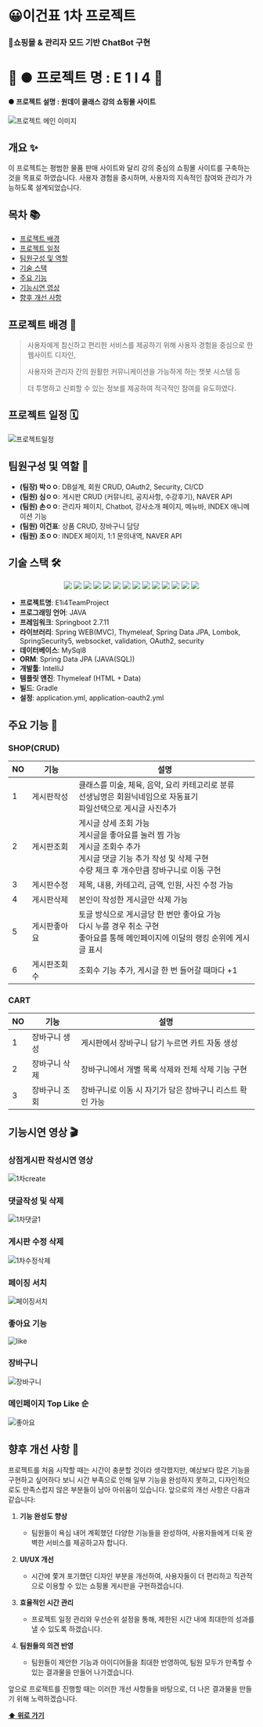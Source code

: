 # 😀이건표 1차 프로젝트

### 🛒쇼핑몰 & 관리자 모드 기반 ChatBot 구현

# 🌟 **● 프로젝트 명** : E 1 I 4 🌟

#### **● 프로젝트 설명** : 원데이 클래스 강의 쇼핑몰 사이트
<img src="src/main/resources/static/images/메인.jpg" alt="프로젝트 메인 이미지"/>


## 개요 ✨
이 프로젝트는 평범한 물품 판매 사이트와 달리 강의 중심의 쇼핑몰 사이트를 구축하는 것을 목표로 하였습니다. 사용자 경험을 중시하며, 사용자의 지속적인 참여와 관리가 가능하도록 설계되었습니다.

## 목차 📚
- [프로젝트 배경](#프로젝트-배경-)
- [프로젝트 일정](#프로젝트-일정-)
- [팀원구성 및 역할](#팀원구성-및-역할-)
- [기술 스택](#기술-스택-)
- [주요 기능](#주요-기능-)
- [기능시연 영상](#기능시연-영상-)
- [향후 개선 사항](#향후-개선-사항-)


## 프로젝트 배경 📜
> 사용자에게 참신하고 편리한 서비스를 제공하기 위해 사용자 경험을 중심으로 한 웹사이트 디자인,
>
> 사용자와 관리자 간의 원활한 커뮤니케이션을 가능하게 하는 챗봇 시스템 등
>
> 더 투명하고 신뢰할 수 있는 정보를 제공하여 적극적인 참여를 유도하였다.

## 프로젝트 일정 🗓️
<img src="src/main/resources/static/images/일정.png" alt="프로젝트일정"/> 


## 팀원구성 및 역할 👥
- **(팀장) 박ㅇㅇ**: DB설계, 회원 CRUD, OAuth2, Security, CI/CD
- **(팀원) 심ㅇㅇ**: 게시판 CRUD (커뮤니티, 공지사항, 수강후기), NAVER API
- **(팀원) 손ㅇㅇ**: 관리자 페이지, Chatbot, 강사소개 페이지, 메뉴바, INDEX 애니메이션 기능
- **(팀원) 이건표**: 상품 CRUD, 장바구니 담당
- **(팀원) 조ㅇㅇ**: INDEX 페이지, 1:1 문의내역, NAVER API

## 기술 스택 🛠
<p align="center">
<img src="https://img.shields.io/badge/Java-ED8B00?style=for-the-badge&logo=openjdk&logoColor=white">
<img src="https://img.shields.io/badge/JavaScript-F7DF1E?style=for-the-badge&logo=JavaScript&logoColor=white">
<img src="https://img.shields.io/badge/HTML5-E34F26?style=for-the-badge&logo=html5&logoColor=white">
<img src="https://img.shields.io/badge/CSS3-1572B6?style=for-the-badge&logo=css3&logoColor=white">
<img src="https://img.shields.io/badge/jQuery-0769AD?style=for-the-badge&logo=jquery&logoColor=white">
<img src="https://img.shields.io/badge/Spring-6DB33F?style=for-the-badge&logo=spring&logoColor=white">
<img src="https://img.shields.io/badge/Amazon_AWS-232F3E?style=for-the-badge&logo=amazon-aws&logoColor=white">
<img src="https://img.shields.io/badge/MySQL-005C84?style=for-the-badge&logo=mysql&logoColor=white">
<img src="https://img.shields.io/badge/Oracle-F80000?style=for-the-badge&logo=Oracle&logoColor=white">
<img src="https://img.shields.io/badge/Spring_Security-6DB33F?style=for-the-badge&logo=Spring-Security&logoColor=white">
<img src="https://img.shields.io/badge/GIT-E44C30?style=for-the-badge&logo=git&logoColor=white">
<img src="https://img.shields.io/badge/Gradle-02303A.svg?style=for-the-badge&logo=Gradle&logoColor=white">
<img src="https://img.shields.io/badge/Notion-000000?style=for-the-badge&logo=notion&logoColor=white">
<img src="https://img.shields.io/badge/Visual Studio Code-007ACC?style=for-the-badge&logo=Visual Studio Code&logoColor=white"/>
</p>

- **프로젝트명**: E1i4TeamProject
- **프로그래밍 언어**: JAVA
- **프레임워크**: Springboot 2.7.11
- **라이브러리**: Spring WEB(MVC), Thymeleaf, Spring Data JPA, Lombok, SpringSecurity5, websocket, validation, OAuth2, security
- **데이터베이스**: MySql8
- **ORM**: Spring Data JPA (JAVA(SQL))
- **개발툴**: IntelliJ
- **템플릿 엔진**: Thymeleaf (HTML + Data)
- **빌드**: Gradle
- **설정**: application.yml, application-oauth2.yml

## 주요 기능 🚀
### SHOP(CRUD)
| NO | 기능         | 설명                                                                 |
|----|--------------|----------------------------------------------------------------------|
| 1  | 게시판작성   | 클래스를 미술, 체육, 음악, 요리 카테고리로 분류<br>선생님명은 회원닉네임으로 자동표기<br>파일선택으로 게시글 사진추가 |
| 2  | 게시판조회   | 게시글 상세 조회 가능<br>게시글을 좋아요를 눌러 찜 가능<br>게시글 조회수 추가<br>게시글 댓글 기능 추가 작성 및 삭제 구현<br>수량 체크 후 개수만큼 장바구니로 이동 구현 |
| 3  | 게시판수정   | 제목, 내용, 카테고리, 금액, 인원, 사진 수정 가능                     |
| 4  | 게시판삭제   | 본인이 작성한 게시글만 삭제 가능                                     |
| 5  | 게시판좋아요 | 토글 방식으로 게시글당 한 번만 좋아요 가능<br>다시 누를 경우 취소 구현<br>좋아요를 통해 메인페이지에 이달의 랭킹 순위에 게시글 표시 |
| 6  | 게시판조회수 | 조회수 기능 추가, 게시글 한 번 들어갈 때마다 +1                     |

### CART
| NO | 기능           | 설명                                                   |
|----|----------------|--------------------------------------------------------|
| 1  | 장바구니 생성  | 게시판에서 장바구니 담기 누르면 카트 자동 생성        |
| 2  | 장바구니 삭제  | 장바구니에서 개별 목록 삭제와 전체 삭제 기능 구현     |
| 3  | 장바구니 조회  | 장바구니로 이동 시 자기가 담은 장바구니 리스트 확인 가능 |

## 기능시연 영상 🎬

### 상점게시판 작성시연 영상
![1차create](https://github.com/leegeonpyo/Project_teamE1I4/assets/154856555/3b2b3ba8-6853-402f-80b9-0acfa910ce60)

### 댓글작성 및 삭제
![1차댓글1](https://github.com/leegeonpyo/Project_teamE1I4/assets/154856555/a368d7f1-5af9-476d-856f-a0182b233dce)

### 게시판 수정 삭제
![1차수정삭제](https://github.com/leegeonpyo/Project_teamE1I4/assets/154856555/74b4892e-5b59-467d-8381-1b8d7d1326cc)

### 페이징 서치
![페이징서치](https://github.com/leegeonpyo/Project_teamE1I4/assets/154856555/149e728e-f104-48cd-a9c5-238cad235db4)


### 좋아요 기능
![like](https://github.com/leegeonpyo/Project_teamE1I4/assets/154856555/de5ef513-b8a0-427a-8569-06ce99fc6957)

### 장바구니
![장바구니](https://github.com/leegeonpyo/Project_teamE1I4/assets/154856555/0fea4947-7feb-47cd-bffe-60bbb05d3bc9)

### 메인페이지 Top Like 순
![좋아요](https://github.com/leegeonpyo/Project_teamE1I4/assets/154856555/b65d4afd-632a-456f-8a24-b758c970f77d)

## 향후 개선 사항 🔧

프로젝트를 처음 시작할 때는 시간이 충분할 것이라 생각했지만, 예상보다 많은 기능을 구현하고 싶어하다 보니 시간 부족으로 인해 일부 기능을 완성하지 못하고, 디자인적으로도 만족스럽지 않은 부분들이 남아 아쉬움이 있습니다. 앞으로의 개선 사항은 다음과 같습니다:

1. **기능 완성도 향상**
    - 팀원들이 욕심 내어 계획했던 다양한 기능들을 완성하여, 사용자들에게 더욱 완벽한 서비스를 제공하고자 합니다.

2. **UI/UX 개선**
    - 시간에 쫓겨 포기했던 디자인 부분을 개선하여, 사용자들이 더 편리하고 직관적으로 이용할 수 있는 쇼핑몰 게시판을 구현하겠습니다.

3. **효율적인 시간 관리**
    - 프로젝트 일정 관리와 우선순위 설정을 통해, 제한된 시간 내에 최대한의 성과를 낼 수 있도록 하겠습니다.

4. **팀원들의 의견 반영**
    - 팀원들이 제안한 기능과 아이디어들을 최대한 반영하여, 팀원 모두가 만족할 수 있는 결과물을 만들어 나가겠습니다.

앞으로 프로젝트를 진행할 때는 이러한 개선 사항들을 바탕으로, 더 나은 결과물을 만들기 위해 노력하겠습니다.


**[⬆ 위로 가기](#이건표-1차-프로젝트)**